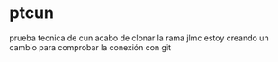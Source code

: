 # ptcun
prueba tecnica de cun
acabo de clonar la rama jlmc
estoy creando un cambio para comprobar la conexión con git 
